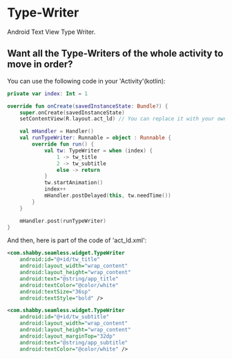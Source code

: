 # Type-Writer
Android Text View Type Writer.

## Want all the Type-Writers of the whole activity to move in order?
You can use the following code in your 'Activity'(kotlin):

```kotlin
private var index: Int = 1

override fun onCreate(savedInstanceState: Bundle?) {
    super.onCreate(savedInstanceState)
    setContentView(R.layout.act_ld) // You can replace it with your own layout

    val mHandler = Handler()
    val runTypeWriter: Runnable = object : Runnable {
        override fun run() {
            val tw: TypeWriter = when (index) {
                1 -> tw_title
                2 -> tw_subtitle
                else -> return
            }
            tw.startAnimation()
            index++
            mHandler.postDelayed(this, tw.needTime())
        }
    }

    mHandler.post(runTypeWriter)
}
```

And then, here is part of the code of 'act_ld.xml':

```xml
<com.shabby.seamless.widget.TypeWriter
    android:id="@+id/tw_title"
    android:layout_width="wrap_content"
    android:layout_height="wrap_content"
    android:text="@string/app_title"
    android:textColor="@color/white"
    android:textSize="36sp"
    android:textStyle="bold" />

<com.shabby.seamless.widget.TypeWriter
    android:id="@+id/tw_subtitle"
    android:layout_width="wrap_content"
    android:layout_height="wrap_content"
    android:layout_marginTop="32dp"
    android:text="@string/app_subtitle"
    android:textColor="@color/white" />
```
